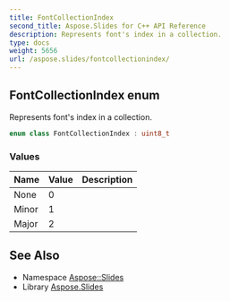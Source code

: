 ```yaml
---
title: FontCollectionIndex
second_title: Aspose.Slides for C++ API Reference
description: Represents font's index in a collection.
type: docs
weight: 5656
url: /aspose.slides/fontcollectionindex/
---
```

## FontCollectionIndex enum


Represents font's index in a collection.

```cpp
enum class FontCollectionIndex : uint8_t
```

### Values

| Name | Value | Description |
| --- | --- | --- |
| None | 0 |  |
| Minor | 1 |  |
| Major | 2 |  |

## See Also

* Namespace [Aspose::Slides](../)
* Library [Aspose.Slides](../../)